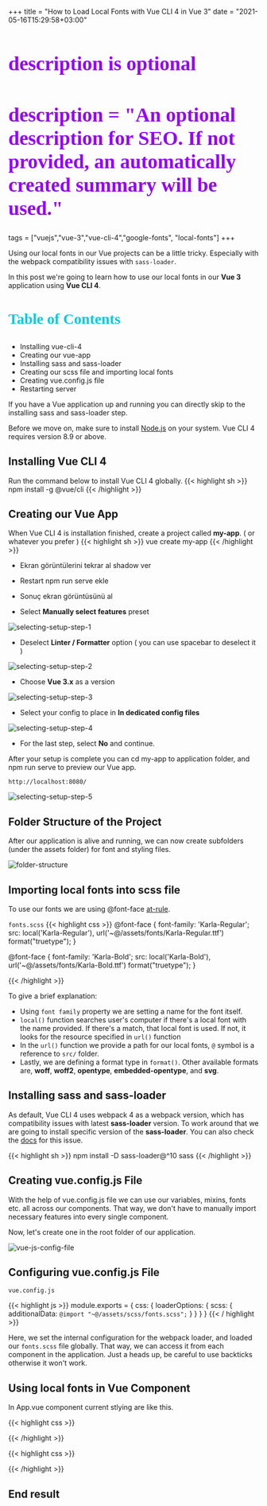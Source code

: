 +++
title = "How to Load Local Fonts with Vue CLI 4 in Vue 3"
date = "2021-05-16T15:29:58+03:00"

#
# description is optional
#
# description = "An optional description for SEO. If not provided, an automatically created summary will be used."

tags = ["vuejs","vue-3","vue-cli-4","google-fonts", "local-fonts"]
+++


Using our local fonts in our Vue projects can be a little tricky. Especially with the webpack compatibility issues with `sass-loader`.

In this post we're going to learn how to use our local fonts in our **Vue 3** application using **Vue CLI 4**.

### Table of Contents
- Installing vue-cli-4
- Creating our vue-app
- Installing sass and sass-loader
- Creating our scss file and importing local fonts
- Creating vue.config.js file
- Restarting server 

If you have a Vue application up and running you can directly skip to the installing sass and sass-loader step.

Before we move on, make sure to install [Node.js](https://nodejs.org/en/ "Node.js") on your system. Vue CLI 4 requires version 8.9 or above.

## Installing Vue CLI 4
Run the command below to install Vue CLI 4 globally.
{{< highlight sh >}}
npm install -g @vue/cli
{{< /highlight >}}

## Creating our Vue App
When Vue CLI 4 is installation finished, create a project called **my-app**. ( or whatever you prefer )
{{< highlight sh >}}
vue create my-app
{{< /highlight >}}

- Ekran görüntülerini tekrar al shadow ver
- Restart npm run serve ekle
- Sonuç ekran görüntüsünü al

- Select **Manually select features** preset

![selecting-setup-step-1](/images/vue-cli-4-fonts/vue-cli-1.jpg)

- Deselect **Linter / Formatter** option ( you can use spacebar to deselect it )

![selecting-setup-step-2](/images/vue-cli-4-fonts/vue-cli-2.jpg)

- Choose **Vue 3.x** as a version

![selecting-setup-step-3](/images/vue-cli-4-fonts/vue-cli-3.jpg)

- Select your config to place in **In dedicated config files**

![selecting-setup-step-4](/images/vue-cli-4-fonts/vue-cli-4.jpg)

- For the last step, select **No** and continue.

After your setup is complete you can cd my-app to application folder, and npm run serve to preview our Vue app. 

`http://localhost:8080/` 

![selecting-setup-step-5](/images/vue-cli-4-fonts/vue-cli-5.png)




## Folder Structure of the Project
After our application is alive and running, we can now create subfolders (under the assets folder) for font and styling files.

![folder-structure](/images/vue-cli-4-fonts/vue-cli-folder.png)

## Importing local fonts into scss file
To use our fonts we are using @font-face [at-rule](https://developer.mozilla.org/en-US/docs/Web/CSS/At-rule).

`fonts.scss`
{{< highlight css >}}
@font-face {
  font-family: 'Karla-Regular';
  src: local('Karla-Regular'), url('~@/assets/fonts/Karla-Regular.ttf') format("truetype");
}

@font-face {
  font-family: 'Karla-Bold';
  src: local('Karla-Bold'), url('~@/assets/fonts/Karla-Bold.ttf') format("truetype");
}

{{< /highlight >}}

To give a brief explanation:
- Using `font family` property we are setting a name for the font itself.
- `local()` function searches user's computer if there's a local font with the name provided. If there's a match, that local font is used. If not, it looks for the resource specified in `url()` function
- In the `url()` function we provide a path for our local fonts, `@` symbol is a reference to `src/` folder.
- Lastly, we are defining a format type in `format()`. Other available formats are, **woff**, **woff2**, **opentype**, **embedded-opentype**, and **svg**.

## Installing sass and sass-loader
As default, Vue CLI 4 uses webpack 4 as a webpack version, which has compatibility issues with latest **sass-loader** version. To work around that we are going to install specific version of the **sass-loader**. You can also check the [docs](https://cli.vuejs.org/guide/css.html#pre-processors) for this issue.


{{< highlight sh >}}
npm install -D sass-loader@^10 sass
{{< /highlight >}}

## Creating vue.config.js File
With the help of vue.config.js file we can use our variables, mixins, fonts etc. all across our components. That way, we don't have to manually import necessary features into every single component.

Now, let's create one in the root folder of our application.

![vue-js-config-file](/images/vue-cli-4-fonts/vue-cli-vue-config.jpg)


## Configuring vue.config.js File

`vue.config.js`

{{< highlight js >}}
module.exports = {
  css: {
    loaderOptions: {
      scss: {
        additionalData: `@import "~@/assets/scss/fonts.scss";`
      }
    }
  }
}
{{< / highlight >}}

Here, we set the internal configuration for the webpack loader, and loaded our  `fonts.scss` file globally. That way, we can access it from each component in the application. Just a heads up, be careful to use backticks otherwise it won't work.


## Using local fonts in Vue Component
In App.vue component current stlying are like this.

{{< highlight css >}}
<style>
#app {
  font-family: Avenir, Helvetica, Arial, sans-serif;
  -webkit-font-smoothing: antialiased;
  -moz-osx-font-smoothing: grayscale;
  text-align: center;
  color: #2c3e50;
  margin-top: 60px;
}

</style>

{{< /highlight >}}

{{< highlight css >}}
<style lang="scss">
#app {
  font-family: Avenir, Helvetica, Arial, sans-serif;
  -webkit-font-smoothing: antialiased;
  -moz-osx-font-smoothing: grayscale;
  text-align: center;
  color: #2c3e50;
  margin-top: 60px;
}

h1 {
  font-family: 'Karla-Bold';
  font-size: 40px;
  color: #9403fc;
}

h3 {
  font-family: 'Karla-Regular';
  font-size: 30px;
  color: #07c9e3;
}
</style>

{{< /highlight >}}

## End result

